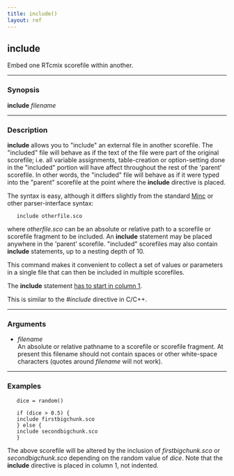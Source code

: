 ```yaml
---
title: include()
layout: ref
---
```


## include

Embed one RTcmix scorefile within another.

-----

### Synopsis

**include** *filename*

-----

### Description

**include** allows you to "include" an external file in another
scorefile. The "included" file will behave as if the text of the file
were part of the original scorefile; i.e. all variable assignments,
table-creation or option-setting done in the "included" portion will
have affect throughout the rest of the 'parent' scorefile. In other
words, the "included" file will behave as if it were typed into the
"parent" scorefile at the point where the **include** directive is
placed.

The syntax is easy, although it differs slightly from the standard
[Minc](Minc.html) or other parser-interface syntax:

``` 
   include otherfile.sco
```

where *otherfile.sco* can be an absolute or relative path to a scorefile
or scorefile fragment to be included. An **include** statement may be
placed anywhere in the 'parent' scorefile. "included" scorefiles may
also contain **include** statements, up to a nesting depth of 10.

This command makes it convenient to collect a set of values or
parameters in a single file that can then be included in multiple
scorefiles.

The **include** statement <u>has to start in column 1</u>.

This is similar to the *\#include* directive in C/C++.

-----

### Arguments

  - *filename*  
    An absolute or relative pathname to a scorefile or scorefile
    fragment. At present this filename should not contain spaces or
    other white-space characters (quotes around *filename* will not
    work).

-----

### Examples

``` 
   dice = random()

   if (dice > 0.5) {
   include firstbigchunk.sco
   } else {
   include secondbigchunk.sco
   }
```

The above scorefile will be altered by the inclusion of
*firstbigchunk.sco* or *secondbigchunk.sco* depending on the random
value of *dice*. Note that the **include** directive is placed in column
1, not indented.

